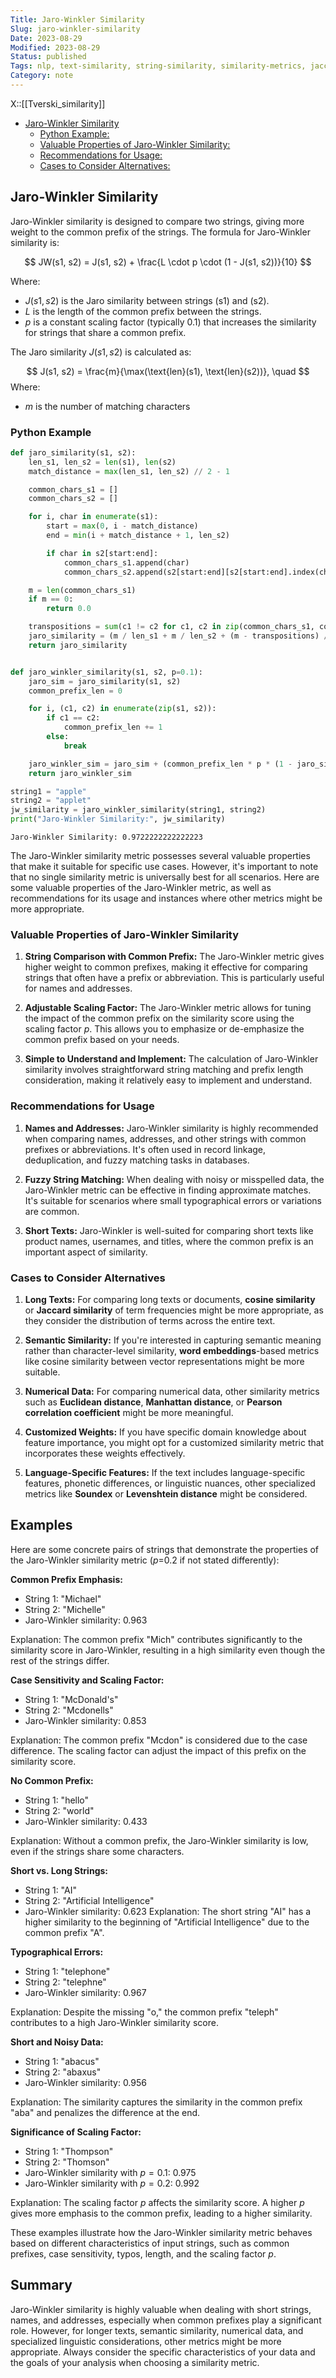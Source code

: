```yaml
---
Title: Jaro-Winkler Similarity
Slug: jaro-winkler-similarity
Date: 2023-08-29
Modified: 2023-08-29
Status: published
Tags: nlp, text-similarity, string-similarity, similarity-metrics, jaccard, cosine-similarity, levenshtein, word-embeddings, soundex
Category: note
---
```


X::[[Tverski_similarity]]

<!-- MarkdownTOC levels="2,3" autolink="true" autoanchor="true" -->

- [Jaro-Winkler Similarity](#jaro-winkler-similarity)
  - [Python Example:](#python-example)
  - [Valuable Properties of Jaro-Winkler Similarity:](#valuable-properties-of-jaro-winkler-similarity)
  - [Recommendations for Usage:](#recommendations-for-usage)
  - [Cases to Consider Alternatives:](#cases-to-consider-alternatives)

<!-- /MarkdownTOC -->

<a id="jaro-winkler-similarity"></a>

## Jaro-Winkler Similarity

Jaro-Winkler similarity is designed to compare two strings, giving more weight to the common prefix of the strings. The formula for Jaro-Winkler similarity is:

$$
JW(s1, s2) = J(s1, s2) + \frac{L \cdot p \cdot (1 - J(s1, s2))}{10}
$$

Where:

- $J(s1, s2)$ is the Jaro similarity between strings \(s1\) and \(s2\).
- $L$ is the length of the common prefix between the strings.
- $p$ is a constant scaling factor (typically 0.1) that increases the similarity for strings that share a common prefix.

The Jaro similarity $J(s1, s2)$ is calculated as:

$$
J(s1, s2) = \frac{m}{\max(\text{len}(s1), \text{len}(s2))}, \quad
$$
Where:

- $m$  is the number of matching characters

<a id="python-example"></a>

### Python Example

```python
def jaro_similarity(s1, s2):
    len_s1, len_s2 = len(s1), len(s2)
    match_distance = max(len_s1, len_s2) // 2 - 1

    common_chars_s1 = []
    common_chars_s2 = []

    for i, char in enumerate(s1):
        start = max(0, i - match_distance)
        end = min(i + match_distance + 1, len_s2)

        if char in s2[start:end]:
            common_chars_s1.append(char)
            common_chars_s2.append(s2[start:end][s2[start:end].index(char)])

    m = len(common_chars_s1)
    if m == 0:
        return 0.0

    transpositions = sum(c1 != c2 for c1, c2 in zip(common_chars_s1, common_chars_s2)) // 2
    jaro_similarity = (m / len_s1 + m / len_s2 + (m - transpositions) / m) / 3
    return jaro_similarity


def jaro_winkler_similarity(s1, s2, p=0.1):
    jaro_sim = jaro_similarity(s1, s2)
    common_prefix_len = 0

    for i, (c1, c2) in enumerate(zip(s1, s2)):
        if c1 == c2:
            common_prefix_len += 1
        else:
            break

    jaro_winkler_sim = jaro_sim + (common_prefix_len * p * (1 - jaro_sim))
    return jaro_winkler_sim
```

```python
string1 = "apple"
string2 = "applet"
jw_similarity = jaro_winkler_similarity(string1, string2)
print("Jaro-Winkler Similarity:", jw_similarity)
```

```
Jaro-Winkler Similarity: 0.9722222222222223
```

The Jaro-Winkler similarity metric possesses several valuable properties that make it suitable for specific use cases. However, it's important to note that no single similarity metric is universally best for all scenarios. Here are some valuable properties of the Jaro-Winkler metric, as well as recommendations for its usage and instances where other metrics might be more appropriate.
<a id="valuable-properties-of-jaro-winkler-similarity"></a>

### Valuable Properties of Jaro-Winkler Similarity

1. **String Comparison with Common Prefix:** The Jaro-Winkler metric gives higher weight to common prefixes, making it effective for comparing strings that often have a prefix or abbreviation. This is particularly useful for names and addresses.

2. **Adjustable Scaling Factor:** The Jaro-Winkler metric allows for tuning the impact of the common prefix on the similarity score using the scaling factor $p$. This allows you to emphasize or de-emphasize the common prefix based on your needs.

3. **Simple to Understand and Implement:** The calculation of Jaro-Winkler similarity involves straightforward string matching and prefix length consideration, making it relatively easy to implement and understand.

<a id="recommendations-for-usage"></a>

### Recommendations for Usage

1. **Names and Addresses:** Jaro-Winkler similarity is highly recommended when comparing names, addresses, and other strings with common prefixes or abbreviations. It's often used in record linkage, deduplication, and fuzzy matching tasks in databases.

2. **Fuzzy String Matching:** When dealing with noisy or misspelled data, the Jaro-Winkler metric can be effective in finding approximate matches. It's suitable for scenarios where small typographical errors or variations are common.

3. **Short Texts:** Jaro-Winkler is well-suited for comparing short texts like product names, usernames, and titles, where the common prefix is an important aspect of similarity.

<a id="cases-to-consider-alternatives"></a>

### Cases to Consider Alternatives

1. **Long Texts:** For comparing long texts or documents, **cosine similarity** or **Jaccard similarity** of term frequencies might be more appropriate, as they consider the distribution of terms across the entire text.

2. **Semantic Similarity:** If you're interested in capturing semantic meaning rather than character-level similarity, **word embeddings**-based metrics like cosine similarity between vector representations might be more suitable.

3. **Numerical Data:** For comparing numerical data, other similarity metrics such as **Euclidean distance**, **Manhattan distance**, or **Pearson correlation coefficient** might be more meaningful.

4. **Customized Weights:** If you have specific domain knowledge about feature importance, you might opt for a customized similarity metric that incorporates these weights effectively.

5. **Language-Specific Features:** If the text includes language-specific features, phonetic differences, or linguistic nuances, other specialized metrics like **Soundex** or **Levenshtein distance** might be considered.

## Examples

Here are some concrete pairs of strings that demonstrate the properties of the Jaro-Winkler similarity metric ($p$=0.2 if not stated differently):

**Common Prefix Emphasis:**

- String 1: "Michael"
- String 2: "Michelle"
- Jaro-Winkler similarity: 0.963

Explanation: The common prefix "Mich" contributes significantly to the similarity score in Jaro-Winkler, resulting in a high similarity even though the rest of the strings differ.

**Case Sensitivity and Scaling Factor:**

- String 1: "McDonald's"
- String 2: "Mcdonells"
- Jaro-Winkler similarity: 0.853

Explanation: The common prefix "Mcdon" is considered due to the case difference. The scaling factor can adjust the impact of this prefix on the similarity score.

**No Common Prefix:**

- String 1: "hello"
- String 2: "world"
- Jaro-Winkler similarity: 0.433

Explanation: Without a common prefix, the Jaro-Winkler similarity is low, even if the strings share some characters.

**Short vs. Long Strings:**

- String 1: "AI"
- String 2: "Artificial Intelligence"
- Jaro-Winkler similarity: 0.623
Explanation: The short string "AI" has a higher similarity to the beginning of "Artificial Intelligence" due to the common prefix "A".

**Typographical Errors:**

- String 1: "telephone"
- String 2: "telephne"
- Jaro-Winkler similarity: 0.967

Explanation: Despite the missing "o," the common prefix "teleph" contributes to a high Jaro-Winkler similarity score.

**Short and Noisy Data:**

- String 1: "abacus"
- String 2: "abaxus"
- Jaro-Winkler similarity: 0.956

Explanation: The similarity captures the similarity in the common prefix "aba" and penalizes the difference at the end.

**Significance of Scaling Factor:**

- String 1: "Thompson"
- String 2: "Thomson"
- Jaro-Winkler similarity with $p=0.1$: 0.975
- Jaro-Winkler similarity with $p=0.2$: 0.992

Explanation: The scaling factor $p$ affects the similarity score. A higher $p$ gives more emphasis to the common prefix, leading to a higher similarity.

These examples illustrate how the Jaro-Winkler similarity metric behaves based on different characteristics of input strings, such as common prefixes, case sensitivity, typos, length, and the scaling factor $p$.

## Summary

Jaro-Winkler similarity is highly valuable when dealing with short strings, names, and addresses, especially when common prefixes play a significant role. However, for longer texts, semantic similarity, numerical data, and specialized linguistic considerations, other metrics might be more appropriate. Always consider the specific characteristics of your data and the goals of your analysis when choosing a similarity metric.
